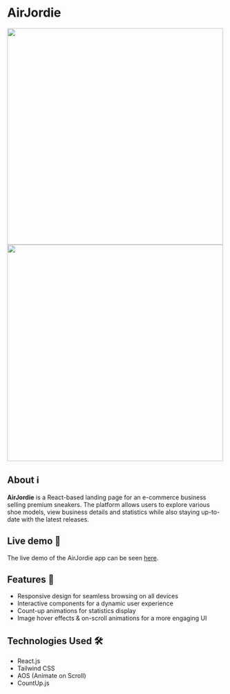 # AirJordie 

<img src="https://github.com/user-attachments/assets/c6c4e8da-1e5d-4e16-b402-db3d76b9e280" width="500px;">
<img src="https://github.com/user-attachments/assets/b37f2bbe-8a4e-4c9a-9d62-bf8ec3dff277" width="500px;">

## About ℹ️
**AirJordie** is a React-based landing page for an e-commerce business selling premium sneakers. The platform allows users to explore various shoe models, view business details and statistics while also staying up-to-date with the latest releases.

## Live demo 🌠
The live demo of the AirJordie app can be seen [here](https://airjordie.netlify.app/).


## Features 🌟

- Responsive design for seamless browsing on all devices
- Interactive components for a dynamic user experience
- Count-up animations for statistics display
- Image hover effects & on-scroll animations for a more engaging UI

## Technologies Used 🛠️

- React.js
- Tailwind CSS
- AOS (Animate on Scroll)
- CountUp.js

